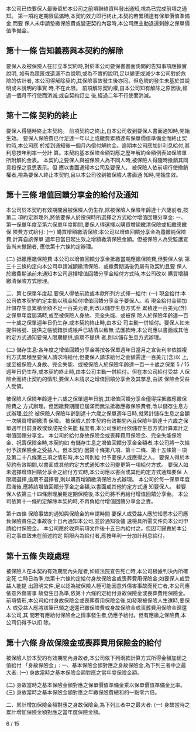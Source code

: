 本公司已依要保人最後留於本公司之前項聯絡資料發出通知,視為已完成前項之通知。 第一項約定期限屆滿時,本契約效力即行終止,本契約若累積達有保單價值準備金,而要 保人未申請墊繳保險費或變更契約內容時,本公司應主動退還剩餘之保單價值準備金。

## 第十一條 告知義務與本契約的解除

要保人及被保險人在訂立本契約時,對於本公司要保書書面詢問的告知事項應據實說明, 如有為隱匿或遺漏不為說明,或為不實的說明,足以變更或減少本公司對於危險的估計者, 本公司得解除契約,其保險事故發生後亦同。但危險的發生未基於其說明或未說明的事實 時,不在此限。 前項解除契約權,自本公司知有解除之原因後,經過一個月不行使而消滅;或自契約訂立 後,經過二年不行使而消滅。

## 第十二條 契約的終止

要保人得隨時終止本契約。 前項契約之終止,自本公司收到要保人書面通知時,開始生效。 要保人保險費已付足達一年以上或繳費累積達有保單價值準備金而終止契約時,本公司應 於接到通知後一個月內償付解約金。逾期本公司應加計利息給付,其利息按年利率一分計 算。本契約基本保險金額對應之歷年解約金額例表如保險單所附解約金表。 本契約之要保人與被保險人為不同人時,被保險人得隨時撤銷其同意投保之意思表示。但 應以書面通知本公司及要保人。 被保險人依前項行使撤銷權者,視為要保人終止本契約,且以本公司收到被保險人書面通 知時,開始生效。

## 第十三條 增值回饋分享金的給付及通知

本公司於本契約有效期間且被保險人仍生存,除被保險人保險年齡達十六歲前者,按第二 項約定辦理外,將依要保人於投保時所選擇之方式給付增值回饋分享金: 一、第一保單年度至第六保單年度期間,要保人得選擇以購買增額繳清保險或抵繳應繳保 險費方式給付:
(一) 購買增額繳清保險:本公司以增值回饋分享金為躉繳純保險費,計算自該保單 週年日當日起生效之增額繳清保險金額。但被保險人為受監護宣告尚未撤銷者, 應依第十六條約定辦理。

(二) 抵繳應繳保險費:本公司以增值回饋分享金抵繳當期應繳保險費,但要保人依 第三十三條約定向本公司申請減額繳清保險、或繳費期滿後仍屬有效契約且要 保人於繳費期滿前未通知本公司選擇增值回饋分享金給付方式時,本公司改以 購買增額繳清保險方式辦理。

二、第七保單年度起,要保人得依前款或本款所列方式擇一給付:
(一) 現金給付:本公司依本契約約定主動以現金給付增值回饋分享金予要保人。若 現金給付金額加計儲存生息累積金額不足一百美元者,則改以儲存生息方式至 累積達一百美元(含)之保單年度屆滿時,或至被保險人身故、完全失能、或被保 險人於保險年齡達一百一十歲之保單週年日仍生存,或本契約終止時,由本公 司主動一併給付。要保人如未提供帳號、提供之帳號錯誤或帳戶已結清以致無 法匯款時,本公司應以書面或其他約定方式通知要保人限期提供,逾期不提供 者,則以儲存生息方式辦理。

(二) 儲存生息:各年度之增值回饋分享金將按各保單週年日當月之宣告利率依據複 利方式累積至要保人請求時給付,但要保人請求給付之金額需達一百美元(含)以 上,或至被保險人身故、完全失能、或被保險人於保險年齡達一百一十歲之保單 5 / 15 週年日仍生存,或本契約終止時,由本公司主動一併給付。但在本公司給付受益 人保險金而終止契約的情形,要保人未請求之增值回饋分享金及其孳息,由該 保險金受益人受領。

被保險人保險年齡達十六歲之保單週年日前,其增值回饋分享金僅得採抵繳應繳保險費之 方式辦理。但因繳費期間已屆滿而無法抵繳應繳保險費者,改以儲存生息方式辦理,並於 被保險人保險年齡到達十六歲之保單週年日時,就累計儲存生息之金額一次購買增額繳清 保險。 被保險人於本契約有效期間內且保險年齡達十六歲之保單週年日前身故或致成完全失能 程度者,本公司應給付依儲存生息方式計算累計之增值回饋分享金。 本公司於給付身故保險金或喪葬費用保險金、完全失能保險金、祝壽保險金時,本契約如 有儲存生息之增值回饋分享金金額者,本公司將一次給付予該保險金之受益人。但本契約 因第十條第八項、第十二條、第十五條第一項及第二十八條第三項之情形時,本公司則給 付予要保人或應得之人。 要保人得於本契約有效期間,以書面或其他約定方式通知本公司變更第一項給付方式。 要保人如未選擇增值回饋分享金之給付方式時,本公司應以書面或其他約定方式通知要保 人限期選擇,逾期不選擇者,則以購買增額繳清保險方式辦理。 本公司於每一保單年度屆滿後,應將該增值回饋分享金之金額,以書面或其他約定方式通 知要保人。 若要保人依第三十四條辦理展期定期保險後,本公司將不再給付增值回饋分享金。 本公司依第十一條約定解除本契約時,不再負給付增值回饋分享金之責。

第十四條 保險事故的通知與保險金的申請時間 要保人或受益人應於知悉本公司應負保險責任之事故後十日內通知本公司,並於通知後儘 速檢具所需文件向本公司申請給付保險金。 本公司應於收齊前項文件後十五日內給付之。但因可歸責於本公司之事由致未在前述約定 期限內為給付者,應按年利一分加計利息給付。

## 第十五條 失蹤處理

被保險人在本契約有效期間內失蹤者,如經法院宣告死亡時,本公司根據判決內所確定死 亡時日為準,依第十六條約定給付身故保險金或喪葬費用保險金;如要保人或受益人能提 出證明文件,足以認為被保險人極可能因意外傷害事故而死亡者,本公司應依意外傷害事 故發生日為準,依第十六條約定給付身故保險金或喪葬費用保險金。 前項情形,本公司給付身故保險金或喪葬費用保險金後,如發現被保險人生還時,要保人 或受益人應將該筆已領之退還已繳保險費或身故保險金或喪葬費用保險金歸還本公司,其 間若有應給付保險金之情事發生者,仍應予給付。但有應繳之保險費,本公司仍得予以扣 除。

## 第十六條 身故保險金或喪葬費用保險金的給付

被保險人於本契約有效期間內身故者,本公司依下列兩款計算方式所得金額加總之值給付 「身故保險金」: 一、基本保險金額對應之身故保險金,為下列三者中之最大者:
(一) 身故當時之基本保險金額對應之當年度保險金額。

(二) 身故當時之基本保險金額對應之保單價值準備金乘以保單價值準備金比率。 (三) 身故當時之基本保險金額對應之年繳保險費總和的一點零六倍。

二、累計增加保險金額對應之身故保險金,為下列三者中之最大者:
(一) 身故當時之累計增加保險金額對應之當年度保險金額。

6 / 15